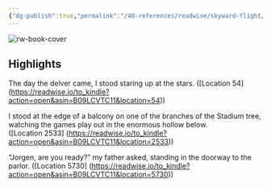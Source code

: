 ```yaml
---
{"dg-publish":true,"permalink":"/40-references/readwise/skyward-flight/","tags":["rw/books"]}
---
```


![rw-book-cover](https://m.media-amazon.com/images/I/91AOY6A8F2L._SY160.jpg)

## Highlights
The day the delver came, I stood staring up at the stars. ([Location 54] (https://readwise.io/to_kindle?action=open&asin=B09LCVTC11&location=54))


I stood at the edge of a balcony on one of the branches of the Stadium tree, watching the games play out in the enormous hollow below. ([Location 2533] (https://readwise.io/to_kindle?action=open&asin=B09LCVTC11&location=2533))


“Jorgen, are you ready?” my father asked, standing in the doorway to the parlor. ([Location 5730] (https://readwise.io/to_kindle?action=open&asin=B09LCVTC11&location=5730))


